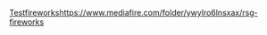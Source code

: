 [Testfireworks](https://www.mediafire.com/folder/ywylro6lnsxax/rsg-fireworks)https://www.mediafire.com/folder/ywylro6lnsxax/rsg-fireworks
